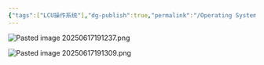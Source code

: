 ```yaml
---
{"tags":["LCU操作系统"],"dg-publish":true,"permalink":"/Operating System/LCU Operating System/专题三：动态分区分配/","dgPassFrontmatter":true,"noteIcon":"","created":"2025-08-15T09:39:30.383+08:00","updated":"2025-06-17T19:23:54.003+08:00"}
---
```


![Pasted image 20250617191237.png](/img/user/accessory/Pasted%20image%2020250617191237.png)


![Pasted image 20250617191309.png](/img/user/accessory/Pasted%20image%2020250617191309.png)
